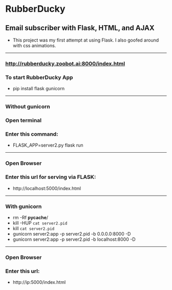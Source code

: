 # RubberDucky
## Email subscriber with Flask, HTML, and AJAX
*   This project was my first attempt at using Flask. I also goofed around with css animations.

* * *

### http://rubberducky.zoobot.ai:8000/index.html


### To start RubberDucky App
*   pip install flask gunicorn

* * *

### Without gunicorn
### Open terminal
### Enter this command:
*   FLASK_APP=server2.py flask run

* * *

### Open Browser
### Enter this url for serving via FLASK:
*   http://localhost:5000/index.html

* * *

### With gunicorn
*   rm -Rf __pycache__/
*   kill -HUP `cat server2.pid`
*   kill `cat server2.pid`
*   gunicorn server2:app -p server2.pid -b 0.0.0.0:8000 -D
*   gunicorn server2:app -p server2.pid -b localhost:8000 -D

* * *

### Open Browser
### Enter this url:
*   http://ip:5000/index.html